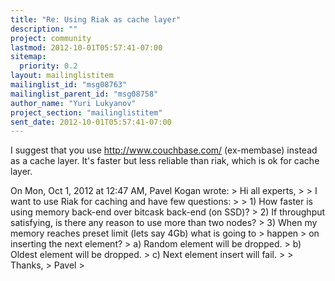 ```yaml
---
title: "Re: Using Riak as cache layer"
description: ""
project: community
lastmod: 2012-10-01T05:57:41-07:00
sitemap:
  priority: 0.2
layout: mailinglistitem
mailinglist_id: "msg08763"
mailinglist_parent_id: "msg08758"
author_name: "Yuri Lukyanov"
project_section: "mailinglistitem"
sent_date: 2012-10-01T05:57:41-07:00
---
```



I suggest that you use http://www.couchbase.com/ (ex-membase) instead
as a cache layer. It's faster but less reliable than riak, which is ok
for cache layer.

On Mon, Oct 1, 2012 at 12:47 AM, Pavel Kogan  wrote:
&gt; Hi all experts,
&gt;
&gt; I want to use Riak for caching and have few questions:
&gt;
&gt; 1) How faster is using memory back-end over bitcask back-end (on SSD)?
&gt; 2) If throughput satisfying, is there any reason to use more than two nodes?
&gt; 3) When my memory reaches preset limit (lets say 4Gb) what is going to
&gt; happen
&gt; on inserting the next element?
&gt; a) Random element will be dropped.
&gt; b) Oldest element will be dropped.
&gt; c) Next element insert will fail.
&gt;
&gt; Thanks,
&gt; Pavel
&gt;
